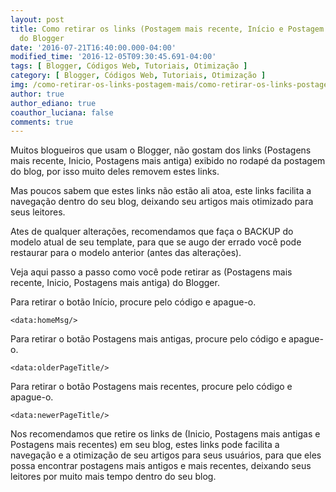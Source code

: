 ```yaml
---
layout: post
title: Como retirar os links (Postagem mais recente, Início e Postagem mais antiga)
  do Blogger
date: '2016-07-21T16:40:00.000-04:00'
modified_time: '2016-12-05T09:30:45.691-04:00'
tags: [ Blogger, Códigos Web, Tutoriais, Otimização ]
category: [ Blogger, Códigos Web, Tutoriais, Otimização ]
img: /como-retirar-os-links-postagem-mais/como-retirar-os-links-postagem-mais.png
author: true
author_ediano: true
coauthor_luciana: false
comments: true
---
```


Muitos blogueiros que usam o Blogger, não gostam dos links (Postagens mais recente, Inicio, Postagens mais antiga) exibido no rodapé da postagem do blog, por isso muito deles removem estes links.

Mas poucos sabem que estes links não estão ali atoa, este links facilita a navegação dentro do seu blog, deixando seu artigos mais otimizado para seus leitores.

Ates de qualquer alterações, recomendamos que faça o BACKUP do modelo atual de seu template, para que se augo der errado você pode restaurar para o modelo anterior (antes das alterações).

Veja aqui passo a passo como você pode retirar as (Postagens mais recente, Inicio, Postagens mais antiga) do Blogger.

Para retirar o botão Início, procure pelo código e apague-o.

    <data:homeMsg/>

Para retirar o botão Postagens mais antigas, procure pelo código e apague-o.

    <data:olderPageTitle/>

Para retirar o botão Postagens mais recentes, procure pelo código e apague-o.

    <data:newerPageTitle/>

Nos recomendamos que retire os links de (Inicio, Postagens mais antigas e Postagens mais recentes) em seu blog, estes links pode facilita a navegação e a otimização de seu artigos para seus usuários, para que eles possa encontrar postagens mais antigos e mais recentes, deixando seus leitores por muito mais tempo dentro do seu blog.